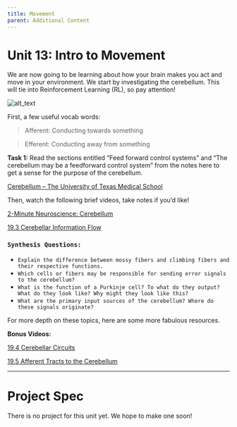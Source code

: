 ```yaml
---
title: Movement
parent: Additional Content
---
```


# Unit 13: Intro to Movement

We are now going to be learning about how your brain makes you act and move in your environment. We start by investigating the cerebellum. This will tie into Reinforcement Learning (RL), so pay attention!

![alt_text](../assets/cerebellum.png "image_tooltip")


First, a few useful vocab words:

> Afferent: Conducting towards something

> Efferent: Conducting away from something

**Task 1:** Read the sections entitled “Feed forward control systems” and “The cerebellum may be a feedforward control system” from the notes here to get a sense for the purpose of the cerebellum.

[Cerebellum – The University of Texas Medical School](https://nba.uth.tmc.edu/neuroscience/m/s3/chapter05.html)

Then, watch the following brief videos, take notes if you’d like!

[2-Minute Neuroscience: Cerebellum](https://www.youtube.com/watch?v=Fir-v6EoZNE)

[19.3 Cerebellar Information Flow](https://www.youtube.com/watch?v=phi_13iP4mM)


### `Synthesis Questions:`


* `Explain the difference between mossy fibers and climbing fibers and their respective functions.`
* `Which cells or fibers may be responsible for sending error signals to the cerebellum?`
* `What is the function of a Purkinje cell? To what do they output? What do they look like? Why might they look like this?`
* `What are the primary input sources of the cerebellum? Where do these signals originate?`

For more depth on these topics, here are some more fabulous resources.

**Bonus Videos:**

[19.4 Cerebellar Circuits](https://www.youtube.com/watch?v=V0hLdqaH-7w)

[19.5 Afferent Tracts to the Cerebellum](https://www.youtube.com/watch?v=jYD91uxWUys)

---

# **Project Spec**

There is no project for this unit yet. We hope to make one soon!
